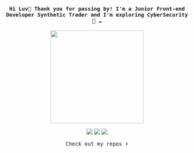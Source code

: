
<h4 align="center"><samp> Hi Luv👋  Thank you for passing by! I'm a Junior Front-end Developer Synthetic Trader  and I'm exploring CyberSecurity 🐍 ☁️ </samp></h4>

<p align="center">
  <img width="250" src="https://media.giphy.com/media/jIgXf4hgbHCeKiXpvt/giphy.gif">
</p>


<p align="center">
<a href= "https://dev.to/ari_hacks"><img src="https://img.icons8.com/windows/32/000000/dev.png"/></a>
<a href= "https://twitter.com/ari_hacks"><img src="https://img.icons8.com/material-outlined/32/000000/twitter.png"/></a>
<a href= "https://ko-fi.com/ari_hacks"><img src="https://img.icons8.com/pastel-glyph/32/000000/like--v1.png"/></a>
</p>

<p align="center"><samp>
Check out my repos ⬇️  
  </samp>
</p>

<!-- ![](https://visitor-badge.glitch.me/badge?page_id=ari-hacks.ari-hacks)
# Hi there! 👋 I'm Nadia Bouli

👩‍💻 Passionate Front-End Developer | 🌱 React Enthusiast | 🌍 Open to Internships/Practicums in Germany or Remote

## About Me

🔭 My primary focus is on mastering React. Additionally, I intend to redesign my portfolio using frameworks that I am currently learning such as Tailwind, Next.js, and libraries such as Framer Motion!

💻 **Recent Project:** Mini React apps. Check my [repository](link-to-your-repo)!

💫 **Goals:** From now on, I am going to create projects only in React.

🌱 I’m addicted to learning and growing every day.

🤍 I have a deep love for plants 🌿 and cats 🐱.

📫 **How to reach me:** [nb.dev@hotmail.com](mailto:nb.dev@hotmail.com)

⚡ **Fun Fact:** Everyone pronounces my last name wrong 😅

## Socials

- LinkedIn: [nadiafedev](https://www.linkedin.com/in/nadia-bouli/)
- Twitter: [@nadiafedev](link-to-your-twitter)

## Tech Stack

💻 **I speak with:**

- HTML5
- CSS3 (Bootstrap, Tailwind)
- JavaScript (React)
- Git
- Figma
- InVision



